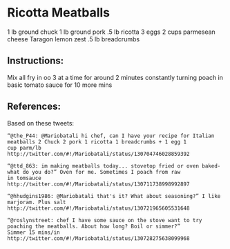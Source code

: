 Ricotta Meatballs
=================

1 lb ground chuck
1 lb ground pork
.5 lb ricotta
3 eggs
2 cups parmesean cheese
Taragon
lemon zest
.5 lb breadcrumbs

Instructions:
-------------

Mix all
fry in oo 3 at a time for around 2 minutes constantly turning
poach in basic tomato sauce for 10 more mins


References:
-----------

Based on these tweets:

    “@the_P44: @Mariobatali hi chef, can I have your recipe for Italian meatballs 2 Chuck 2 pork 1 ricotta 1 breadcrumbs + 1 egg 1
    cup parm/lb http://twitter.com/#!/Mariobatali/status/130704746028859392

    “@ttd_863: im making meatballs today... stovetop fried or oven baked- what do you do?” Oven for me. Sometimes I poach from raw
    in tomsauce http://twitter.com/#!/Mariobatali/status/130711738998992897

    “@hhudgins1986: @Mariobatali that's it? What about seasoning?” I like marjoram. Plus salt
    http://twitter.com/#!/Mariobatali/status/130721965605531648

    “@roslynstreet: chef I have some sauce on the stove want to try poaching the meatballs. About how long? Boil or simmer?”
    Simmer 15 mins/in http://twitter.com/#!/Mariobatali/status/130728275638099968